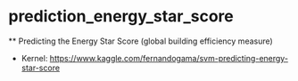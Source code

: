 # prediction_energy_star_score

** Predicting the Energy Star Score (global building  efficiency measure)

- Kernel: https://www.kaggle.com/fernandogama/svm-predicting-energy-star-score
